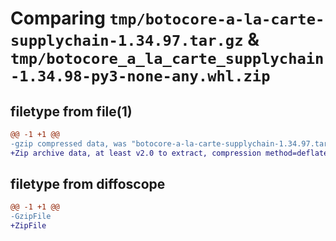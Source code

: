 # Comparing `tmp/botocore-a-la-carte-supplychain-1.34.97.tar.gz` & `tmp/botocore_a_la_carte_supplychain-1.34.98-py3-none-any.whl.zip`

## filetype from file(1)

```diff
@@ -1 +1 @@
-gzip compressed data, was "botocore-a-la-carte-supplychain-1.34.97.tar", last modified: Fri May  3 01:04:59 2024, max compression
+Zip archive data, at least v2.0 to extract, compression method=deflate
```

## filetype from diffoscope

```diff
@@ -1 +1 @@
-GzipFile
+ZipFile
```

